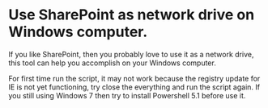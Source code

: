 # Use SharePoint as network drive on Windows computer.

If you like SharePoint, then you probably love to use it as a network drive, this tool can help you accomplish on your Windows computer.

For first time run the script, it may not work because the registry update for IE is not yet functioning, try close the everything and run the script again.  If you still using Windows 7 then try to install Powershell 5.1 before use it.

